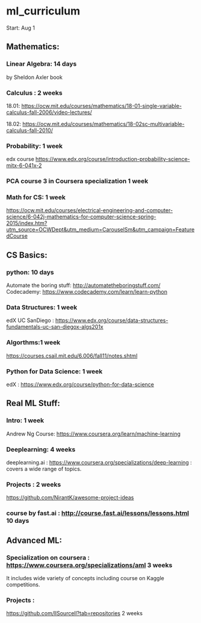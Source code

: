 # ml_curriculum
Start: Aug 1

## Mathematics: 
### Linear Algebra: 14 days
by Sheldon Axler book

### Calculus : 2 weeks
 18.01: https://ocw.mit.edu/courses/mathematics/18-01-single-variable-calculus-fall-2006/video-lectures/

 18.02: https://ocw.mit.edu/courses/mathematics/18-02sc-multivariable-calculus-fall-2010/
 
### Probability: 1 week

edx course https://www.edx.org/course/introduction-probability-science-mitx-6-041x-2

### PCA course 3 in Coursera specialization 1 week

### Math for CS: 1 week
https://ocw.mit.edu/courses/electrical-engineering-and-computer-science/6-042j-mathematics-for-computer-science-spring-2015/index.htm?utm_source=OCWDept&utm_medium=CarouselSm&utm_campaign=FeaturedCourse

## CS Basics:
### python: 10 days
Automate the boring stuff: http://automatetheboringstuff.com/
Codecademy: https://www.codecademy.com/learn/learn-python

### Data Structures: 1 week 
edX UC SanDiego : https://www.edx.org/course/data-structures-fundamentals-uc-san-diegox-algs201x

### Algorthms:1 week
https://courses.csail.mit.edu/6.006/fall11/notes.shtml

### Python for Data Science: 1 week
edX : https://www.edx.org/course/python-for-data-science

## Real ML Stuff:
### Intro: 1 week
Andrew Ng Course: https://www.coursera.org/learn/machine-learning

### Deeplearning: 4 weeks
deeplearning.ai : https://www.coursera.org/specializations/deep-learning : covers a wide range of topics.

### Projects : 2 weeks
https://github.com/NirantK/awesome-project-ideas

### course by fast.ai : http://course.fast.ai/lessons/lessons.html 10 days

## Advanced ML:
### Specialization on coursera : https://www.coursera.org/specializations/aml 3 weeks
It includes wide variety of concepts including course on Kaggle competitions.

### Projects : 
https://github.com/llSourcell?tab=repositories 2 weeks


               
